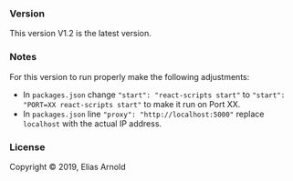 ### Version

This version V1.2 is the latest version.

### Notes

For this version to run properly make the following adjustments:
* In `packages.json` change `"start": "react-scripts start"` to `"start": "PORT=XX react-scripts start"` to make it run on Port XX.
* In `packages.json` line `"proxy": "http://localhost:5000"` replace `localhost` with the actual IP address.

### License

Copyright © 2019, Elias Arnold
